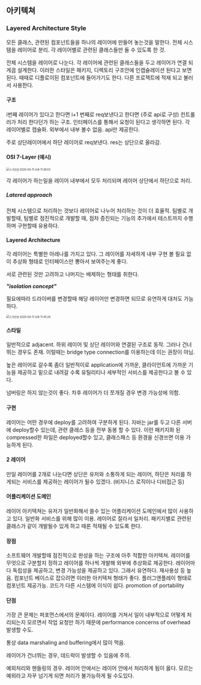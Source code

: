 ## 아키텍쳐

### Layered Architecture Style

모든 클래스, 관련된 컴포넌트들을 하나의 레이어에 만들어 놓는것을 말한다. 전체 시스템을 레이어로 분리. 각 레이어별로 관련된 클래스들만 둘 수 있도록 한 것. 

전체 시스템을 레이어로 나눈다. 각 레이어에 관련된 클래스들을 두고 레이어가 연결 되게끔 설계한다. 이러한 스타일은 패키지, 디렉토리 구조안에 인캡슐레이션 된다고 보면 된다. 때때로 디플로이된 컴포넌트에 들어가기도 한다. 다른 프로젝트에 적재 되고 불러서 사용한다. 

#### 구조

i번째 레이어가 있다고 한다면 i+1 번째로 req보낸다고 한다면 (주로 api로 구성) 컨트롤러가 처리 한다던가 하는 구조. 인터페이스를 통해서 요청이 된다고 생각하면 된다. 각 레이어별로 캡슐화. 외부에서 내부 볼수 없음. api만 제공한다. 

주로 상단레이어에서 하단 레이어로 req보낸다. res는 상단으로 올라감.

#### OSI 7-Layer (예시)

<img src="/Users/gilwoongkang/School/2001-note/소아/image/스크린샷 2020-04-11 오후 11.38.03.png" alt="스크린샷 2020-04-11 오후 11.38.03" style="zoom:50%;" />

각 레이어가 하는일을 레이어 내부에서 모두 처리되며 레이어 상단에서 하단으로 처리. 

##### Latered approach

전체 시스템으로 처리하는 것보다 레이어로 나누어 처리하는 것이 더 효율적. 팀별로 개발할때, 팀별로 점진적으로 개발할 때, 점차 증진되는 기능의 추가에서 테스트까지 수행하며 구현할때 유용하다.

#### Layered Architecture

각 레이어는 특별한 아레나를 가지고 있다. 그 레이어를 자세하게 내부 구현 볼 필요 없이 추상화 형태로 인터페이스만 뽕아서 보여주는게 좋다.

서로 관련된 것만 고려하고 나머지는 배제하는 형태를 취한다.

***"isolation concept"***

필요에따라 드라이버를 변경할때 해당 레이어만 변경하면 되므로 유연하게 대처도 가능하다.

<img src="/Users/gilwoongkang/School/2001-note/소아/image/스크린샷 2020-04-11 오후 11.45.24.png" alt="스크린샷 2020-04-11 오후 11.45.24" style="zoom:50%;" />

#### 스타일

일반적으로 adjacent. 하위 레이어 및 상단 레이어와 연결된 구조로 동작. 그러나 건너뛰는 경우도 존재. 이럴때는 bridge type connection를 이용하는데 이는 권장이 아님.

높은 레이어로 갈수록 좀더 일반적이로 application에 가까운, 클라이언트에 가까운 기능을 제공하고 밑으로 내려갈 수록 유틸리티나 세부적인 서비스를 제공한다고 볼 수 있다. 

넘버링은 하지 않는것이 좋다. 차후 레이어가 더 쪼개질 경우 변경 가능성에 의함. 

#### 구현

레이어는 어떤 경우에 deploy를 고려하여 구분하게 된다. 자바는 jar를 두고 다른 서버에 deploy할수 있는데, 관련 클래스 등을 전부 동봉 할 수 있다. 이런 패키지화 된 compressed한 파일은 deployed할수 있고, 클래스패스 등 환경을 신경쓰면 이용 가능하게 된다. 

#### 2 레이어

만일 레이어를 2개로 나눈다면 상단은 유저와 소통하게 되는 레이어, 하단은 처리를 하게되는 서비스를 제공하는 레이어가 될수 있겠다. (비지니스 로직이나 디비접근 등)

#### 어플리케이션 도메인

레이어 아키텍쳐는 유저가 일반화해서 쓸수 있는 어플리케이션 도메인에서 많이 사용하고 있다. 일반화 서비스를 위해 많이 이용. 레이어로 잘라서 일처리. 패키지별로 관련된 클래스가 같이 개발될수 있게 하고 때론 적재될 수 있도록 한다. 

#### 장점

소프트웨어 개발할때 점진적으로 완성을 하는 구조에 아주 적합한 아키텍쳐. 레이어를 무엇으로 구분할지 정하고 레이어를 하나씩 개발해 외부에 추상화로 제공한다. 레이어마다 독립성을 제공하고, 변경 가능성을 제공하고 있다. 그래서 유연하다. 재사용성 등 높음. 컴포넌트 베이스로 잡으려면 이러한 아키텍쳐 형태가 좋다. 플러그앤플레이 형태로 컴포넌트 제공가능. 코드가 다른 시스템에 이식이 쉽다. promotion of portability

#### 단점

가장 큰 문제는 퍼포먼스에서의 문제이다. 레이어를 거쳐서 일이 내부적으로 어떻게 처리되는지 모르면서 작업 요청만 하기 때문에 performance concerns of overhead 발생할 수도. 

통상 data marshaling and buffering에서 많이 먹음. 

레이어가 건너뛰는 경우, 데드락이 발생할 수 있음에 주의. 

예외처리와 핸들링의 경우. 레이어 안에서는 레이어 안에서 처리하게 됨이 옳다. 모르는 예외라고 자꾸 넘기게 되면 처리가 불가능하게 될 수도있다. 